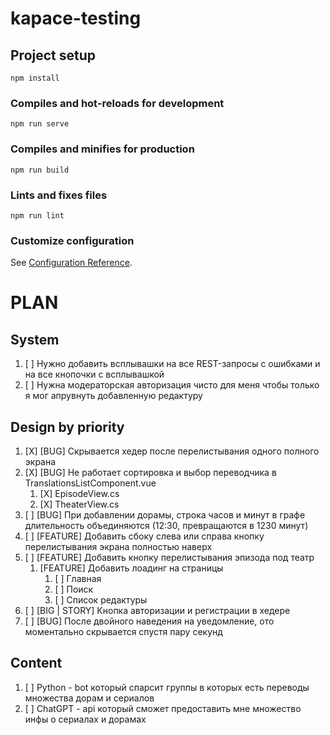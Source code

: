 # kapace-testing

## Project setup
```
npm install
```

### Compiles and hot-reloads for development
```
npm run serve
```

### Compiles and minifies for production
```
npm run build
```

### Lints and fixes files
```
npm run lint
```

### Customize configuration
See [Configuration Reference](https://cli.vuejs.org/config/).

# PLAN
## System
1. [ ] Нужно добавить всплывашки на все REST-запросы с ошибками и на все кнопочки с всплывашкой
2. [ ] Нужна модераторская авторизация чисто для меня чтобы только я мог апрувнуть добавленную редактуру

## Design by priority
1. [X] [BUG] Скрывается хедер после перелистывания одного полного экрана
2. [X] [BUG] Не работает сортировка и выбор переводчика в TranslationsListComponent.vue
   1. [X] EpisodeView.cs
   2. [X] TheaterView.cs
3. [ ] [BUG] При добавлении дорамы, строка часов и минут в графе длительность объединяются (12:30, превращаются в 1230 минут) 
4. [ ] [FEATURE] Добавить сбоку слева или справа кнопку перелистывания экрана полностью наверх
5. [ ] [FEATURE] Добавить кнопку перелистывания эпизода под театр
   1. [FEATURE] Добавить лоадинг на страницы 
      1. [ ] Главная
      2. [ ] Поиск
      3. [ ] Список редактуры
6. [ ] [BIG | STORY] Кнопка авторизации и регистрации в хедере
7. [ ] [BUG] После двойного наведения на уведомление, ото моментально скрывается спустя пару секунд 

## Content
1. [ ] Python - bot который спарсит группы в которых есть переводы множества дорам и сериалов
2. [ ] ChatGPT - api который сможет предоставить мне множество инфы о сериалах и дорамах

